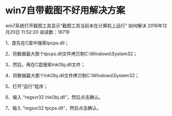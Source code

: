 # win7自带截图不好用解决方案
win7系统打开截图工具显示“截图工具当前未在计算机上运行” 如何解决
2016年12月20日 11:52:20
阅读数：18719

1、首先在C盘中搜索tpcps.dll；

2、将数据最大那个tpcps.dll文件拷贝制C:\Windows\System32；

3、然后，再在C盘搜索InkObj.dll文件；

4、将数据最大那个InkObj.dll文件拷贝制C:\Windows\System32；

5、打开“运行”程序； 

6、输入 “regsvr32 InkObj.dll”，然后点击确认。 

7、输入 “regsvr32 tpcps.dll”，然后点击确认。  